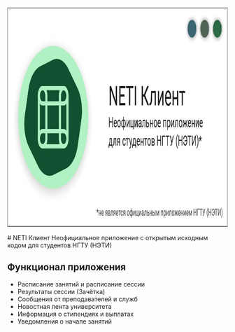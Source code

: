 <p align="center">
  <img width="1024" height="500" src="art/banner.jpg" alt="">
</p>
# NETI Клиент
Неофициальное приложение с открытым исходным кодом для студентов НГТУ (НЭТИ)

## Функционал приложения
+ Расписание занятий и расписание сессии
+ Результаты сессии (Зачётка)
+ Сообщения от преподавателей и служб
+ Новостная лента университета
+ Информация о стипендиях и выплатах
+ Уведомления о начале занятий
